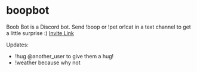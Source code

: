 # boopbot
Boob Bot is a Discord bot. Send !boop or !pet or!cat in a text channel to get a little surprise :)
[Invite Link](https://discord.com/oauth2/authorize?client_id=811971525283807272&permissions=0&scope=bot)

Updates: 
- !hug @another_user to give them a hug!
- !weather because why not 
